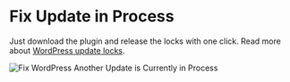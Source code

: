 # Fix Update in Process

Just download the plugin and release the locks with one click. Read more about [WordPress update locks](https://wp.me/p4Ams0-15y).

![Fix WordPress Another Update is Currently in Process](https://i2.wp.com/maheshwaghmare.com/wp-content/uploads/2020/05/fix-wordpress-another-update-is-currently-in-progress.png?w=1366&ssl=1)

